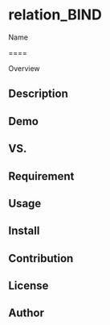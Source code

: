 # relation_BIND

Name

====

Overview

## Description


## Demo

## VS. 

## Requirement

## Usage

## Install

## Contribution 

## License

## Author
